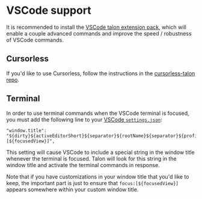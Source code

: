 # VSCode support

It is recommended to install the [VSCode talon extension pack](https://marketplace.visualstudio.com/items?itemName=pokey.talon), which will enable a couple advanced commands and improve the speed / robustness of VSCode commands.

## Cursorless

If you'd like to use Cursorless, follow the instructions in the [cursorless-talon repo](https://github.com/pokey/cursorless-talon).

## Terminal

In order to use terminal commands when the VSCode terminal is focused, you must add the following line to your [VSCode `settings.json`](https://code.visualstudio.com/docs/getstarted/settings#_settingsjson):

```
"window.title": "${dirty}${activeEditorShort}${separator}${rootName}${separator}${profileName}${separator}${appName}${separator}focus:[${focusedView}]",
```

This setting will cause VSCode to include a special string in the window title whenever the terminal is focused. Talon will look for this string in the window title and activate the terminal commands in response.

Note that if you have customizations in your window title that you'd like to keep, the important part is just to ensure that `focus:[${focusedView}]` appears somewhere within your custom window title.
